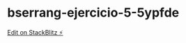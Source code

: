 # bserrang-ejercicio-5-5ypfde

[Edit on StackBlitz ⚡️](https://stackblitz.com/edit/bserrang-ejercicio-5-5ypfde)